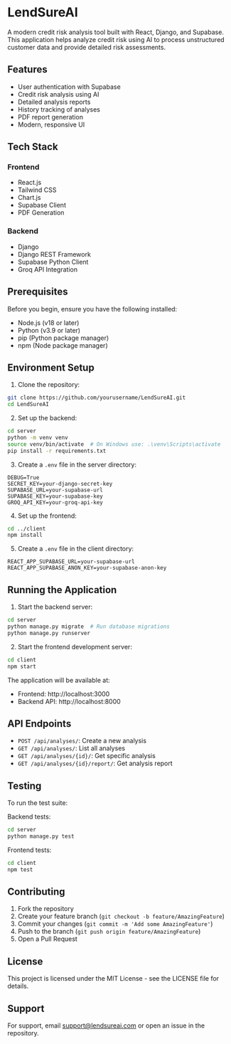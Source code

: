 # LendSureAI

A modern credit risk analysis tool built with React, Django, and Supabase. This application helps analyze credit risk using AI to process unstructured customer data and provide detailed risk assessments.

## Features

- User authentication with Supabase
- Credit risk analysis using AI
- Detailed analysis reports
- History tracking of analyses
- PDF report generation
- Modern, responsive UI

## Tech Stack

### Frontend
- React.js
- Tailwind CSS
- Chart.js
- Supabase Client
- PDF Generation

### Backend
- Django
- Django REST Framework
- Supabase Python Client
- Groq API Integration

## Prerequisites

Before you begin, ensure you have the following installed:
- Node.js (v18 or later)
- Python (v3.9 or later)
- pip (Python package manager)
- npm (Node package manager)

## Environment Setup

1. Clone the repository:
```bash
git clone https://github.com/yourusername/LendSureAI.git
cd LendSureAI
```

2. Set up the backend:
```bash
cd server
python -m venv venv
source venv/bin/activate  # On Windows use: .\venv\Scripts\activate
pip install -r requirements.txt
```

3. Create a `.env` file in the server directory:
```env
DEBUG=True
SECRET_KEY=your-django-secret-key
SUPABASE_URL=your-supabase-url
SUPABASE_KEY=your-supabase-key
GROQ_API_KEY=your-groq-api-key
```

4. Set up the frontend:
```bash
cd ../client
npm install
```

5. Create a `.env` file in the client directory:
```env
REACT_APP_SUPABASE_URL=your-supabase-url
REACT_APP_SUPABASE_ANON_KEY=your-supabase-anon-key
```

## Running the Application

1. Start the backend server:
```bash
cd server
python manage.py migrate  # Run database migrations
python manage.py runserver
```

2. Start the frontend development server:
```bash
cd client
npm start
```

The application will be available at:
- Frontend: http://localhost:3000
- Backend API: http://localhost:8000

## API Endpoints

- `POST /api/analyses/`: Create a new analysis
- `GET /api/analyses/`: List all analyses
- `GET /api/analyses/{id}/`: Get specific analysis
- `GET /api/analyses/{id}/report/`: Get analysis report

## Testing

To run the test suite:

Backend tests:
```bash
cd server
python manage.py test
```

Frontend tests:
```bash
cd client
npm test
```

## Contributing

1. Fork the repository
2. Create your feature branch (`git checkout -b feature/AmazingFeature`)
3. Commit your changes (`git commit -m 'Add some AmazingFeature'`)
4. Push to the branch (`git push origin feature/AmazingFeature`)
5. Open a Pull Request

## License

This project is licensed under the MIT License - see the LICENSE file for details.

## Support

For support, email support@lendsureai.com or open an issue in the repository.
